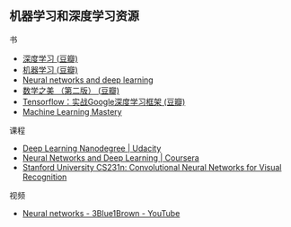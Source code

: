 ## 机器学习和深度学习资源


书

- [深度学习 (豆瓣)](https://book.douban.com/subject/27087503/)
- [机器学习 (豆瓣)](https://book.douban.com/subject/26708119/)
- [Neural networks and deep learning](http://neuralnetworksanddeeplearning.com/)
- [数学之美 （第二版） (豆瓣)](https://book.douban.com/subject/26163454/)
- [Tensorflow：实战Google深度学习框架 (豆瓣)](https://book.douban.com/subject/26976457/)
- [Machine Learning Mastery](https://machinelearningmastery.com/)

课程

- [Deep Learning Nanodegree | Udacity](https://www.udacity.com/course/deep-learning-nanodegree-foundation--nd101)
- [Neural Networks and Deep Learning | Coursera](https://www.coursera.org/learn/neural-networks-deep-learning)
- [Stanford University CS231n: Convolutional Neural Networks for Visual Recognition](http://cs231n.stanford.edu/)

视频

- [Neural networks - 3Blue1Brown - YouTube](https://www.youtube.com/playlist?list=PLZHQObOWTQDNU6R1_67000Dx_ZCJB-3pi)


